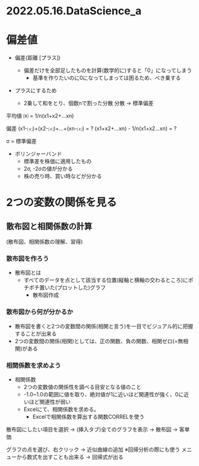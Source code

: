 # 2022.05.16.DataScience_a
# 偏差値
- 偏差(距離 [プラス])
  - 偏差だけを全部足したものを計算(数学的に)すると「0」になってしまう
    - 基準を作りたいのに0になってしまっては困るため、べき乗する

- プラスにするため
  - 2乗して和をとり、個数nで割った分散
分散 -> 標準偏差

平均値
⒳ = 1/n(x1+x2+...xn)

偏差
(x1-⒳)+(x2-⒳)+...+(xn-⒳) = ?
(x1+x2+...xn) - 1/n(x1+x2...xn) = ?

σ = 標準偏差

- ボリンジャーバンド
  - 標準差を株価に適用したもの
  - 2σ, -2σの値が分かる
  - 株の売り時、買い時などが分かる

# 2つの変数の関係を見る
## 散布図と相関係数の計算
(散布図、相関係数の理解、習得)

### 散布図を作ろう
- 散布図とは
  - すべてのデータを点として該当する位置(縦軸と横軸の交わるところ)にポチポチ置いた(プロットした)グラフ
    - 散布図作成

### 散布図から何が分かるか
- 散布図を書くと2つの変数間の関係(相関と言う)を一目でビジュアル的に把握することが出来る
- 2つの変数間の関係(相関)としては、正の関数、負の関数、相関ゼロ(=無相関)がある

### 相関係数を求めよう
- 相関係数
  - 2つの変数値の関係性を調べる目安となる値のこと
  - -1.0~1.0の範囲に値を取り、絶対値が1に近いほど関連性が強く、0に近いほど関連性が弱い
  - Excelにて、相関係数を求める。
    - Excelで相関係数を算出する関数CORRELを使う

散布図にしたい項目を選択 -> (挿入タブ)全てのグラフを表示 -> 散布図 -> 客単価

グラフの点を選び、右クリック -> 近似曲線の追加
※回帰分析の際にも使う
メニューから数式を出すことも出来る -> 回帰式が出る
